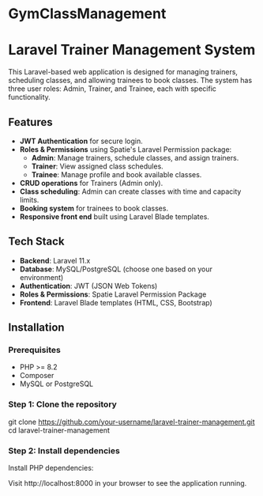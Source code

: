 # GymClassManagement
# Laravel Trainer Management System

This Laravel-based web application is designed for managing trainers, scheduling classes, and allowing trainees to book classes. The system has three user roles: Admin, Trainer, and Trainee, each with specific functionality.

## Features

- **JWT Authentication** for secure login.
- **Roles & Permissions** using Spatie's Laravel Permission package:
  - **Admin**: Manage trainers, schedule classes, and assign trainers.
  - **Trainer**: View assigned class schedules.
  - **Trainee**: Manage profile and book available classes.
- **CRUD operations** for Trainers (Admin only).
- **Class scheduling**: Admin can create classes with time and capacity limits.
- **Booking system** for trainees to book classes.
- **Responsive front end** built using Laravel Blade templates.
  
## Tech Stack

- **Backend**: Laravel 11.x
- **Database**: MySQL/PostgreSQL (choose one based on your environment)
- **Authentication**: JWT (JSON Web Tokens)
- **Roles & Permissions**: Spatie Laravel Permission Package
- **Frontend**: Laravel Blade templates (HTML, CSS, Bootstrap)

## Installation

### Prerequisites

- PHP >= 8.2
- Composer
- MySQL or PostgreSQL


### Step 1: Clone the repository

git clone https://github.com/your-username/laravel-trainer-management.git
cd laravel-trainer-management
### Step 2: Install dependencies
Install PHP dependencies:

Visit http://localhost:8000 in your browser to see the application running.

